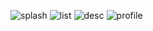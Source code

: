 ![splash](https://user-images.githubusercontent.com/43991221/72678642-76490580-3ada-11ea-94eb-60af05b389ba.jpeg)
![list](https://user-images.githubusercontent.com/43991221/72678645-7943f600-3ada-11ea-98e0-98820681ec40.jpeg)
![desc](https://user-images.githubusercontent.com/43991221/72678647-7b0db980-3ada-11ea-9de6-20ee5523ce44.jpeg)
![profile](https://user-images.githubusercontent.com/43991221/72678649-7c3ee680-3ada-11ea-9891-cc96a22c5807.jpeg)
